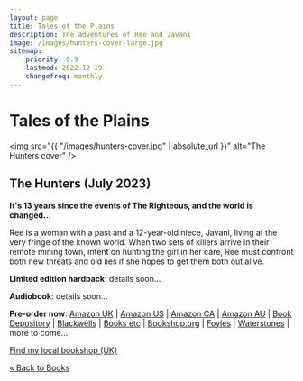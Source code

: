 ```yaml
---
layout: page
title: Tales of the Plains
description: The adventures of Ree and Javani
image: /images/hunters-cover-large.jpg
sitemap:
    priority: 0.9
    lastmod: 2022-12-19
    changefreq: monthly
---
```

# Tales of the Plains

<span class="image left book"><img src="{{ "/images/hunters-cover.jpg" | absolute_url }}" alt="The Hunters cover" /></span>

## The Hunters (July 2023)

__It's 13 years since the events of The Righteous, and the world is changed...__

Ree is a woman with a past and a 12-year-old niece, Javani, living at the very fringe of the known world. When two sets of killers arrive in their remote mining town, intent on hunting the girl in her care, Ree must confront both new threats and old lies if she hopes to get them both out alive.

__Limited edition hardback__: details soon...

__Audiobook__: details soon...

__Pre-order now__: [Amazon UK](https://www.amazon.co.uk/Hunters-Book-Tales-Plain/dp/0008533725/)
\| [Amazon US](https://www.amazon.com/Hunters-Tales-Plain-Book-ebook/dp/B0BQQ4MGHT)
\| [Amazon CA](https://www.amazon.ca/Hunters-Tales-Plain-Book-ebook/dp/B0BQQ4MGHT)
\| [Amazon AU](https://www.amazon.com.au/Hunters-Tales-Plain-Book-ebook/dp/B0BQQ4MGHT)
\| [Book Depository](https://www.bookdepository.com/Hunters-David-Wragg/9780008533724)
\| [Blackwells](https://blackwells.co.uk/bookshop/product/The-Hunters-by-David-Wragg/9780008533724)
\| [Books etc](https://www.books-etc.com/p/168739075/the-hunters-9780008533724)
\| [Bookshop.org](https://uk.bookshop.org/books/the-hunters-9780008533724/9780008533724)
\| [Foyles][Foyles]
\| [Waterstones](https://www.waterstones.com/book/the-hunters/david-wragg/9780008533724)
\| more to come...

[Foyles]: https://www.foyles.co.uk/witem/fiction-poetry/the-hunters-(tales-of-the-plain-book-1),david-wragg-9780008533724

[Find my local bookshop (UK)](http://www.booksellers.org.uk/bookshopsearch)

[&laquo; Back to Books](/books)
